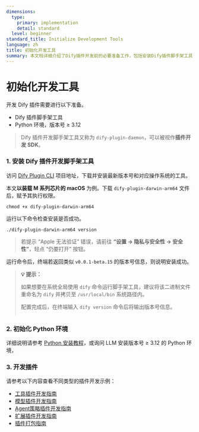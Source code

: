 ```yaml
---
dimensions:
  type:
    primary: implementation
    detail: standard
  level: beginner
standard_title: Initialize Development Tools
language: zh
title: 初始化开发工具
summary: 本文档详细介绍了Dify插件开发前的必要准备工作，包括安装Dify插件脚手架工具（dify-plugin-daemon）和配置Python环境（版本要求≥3.12）的完整步骤。文档还提供了各类型插件开发的参考链接。
---
```


# 初始化开发工具

开发 Dify 插件需要进行以下准备。

* Dify 插件脚手架工具
* Python 环境，版本号 ≥ 3.12

> Dify 插件开发脚手架工具又称为 `dify-plugin-daemon`，可以被视作**插件开发 SDK**。

### **1. 安装 Dify 插件开发脚手架工具**

访问 [Dify Plugin CLI](https://github.com/langgenius/dify-plugin-daemon/releases) 项目地址，下载并安装最新版本号和对应操作系统的工具。

本文**以装载 M 系列芯片的 macOS** 为例。下载 `dify-plugin-darwin-arm64` 文件后，赋予其执行权限。

```
chmod +x dify-plugin-darwin-arm64
```

运行以下命令检查安装是否成功。

```
./dify-plugin-darwin-arm64 version
```

> 若提示 “Apple 无法验证” 错误，请前往 **“设置 → 隐私与安全性 → 安全性”**，轻点 “仍要打开” 按钮。

运行命令后，终端若返回类似 `v0.0.1-beta.15` 的版本号信息，则说明安装成功。

> **💡 提示：**
>
> 如果想要在系统全局使用 `dify` 命令运行脚手架工具，建议将该二进制文件重命名为 `dify` 并拷贝至 `/usr/local/bin` 系统路径内。
> 
> 配置完成后，在终端输入 `dify version` 命令后将输出版本号信息。
> 
> <img src="https://assets-docs.dify.ai/2025/02/74e57a57c1ae1cc70f4a45084cbbb37e.png" alt="" />

### **2. 初始化 Python 环境**

详细说明请参考 [Python 安装教程](https://pythontest.com/python/installing-python-3-11/)，或询问 LLM 安装版本号 ≥ 3.12 的 Python 环境，

### 3. 开发插件

请参考以下内容查看不同类型的插件开发示例：

- [工具插件开发指南](tool-plugin.md)
- [模型插件开发指南](model-plugin/)
- [Agent策略插件开发指南](agent-strategy-plugin.md)
- [扩展插件开发指南](extension-plugin.md)
- [插件打包指南](bundle.md)